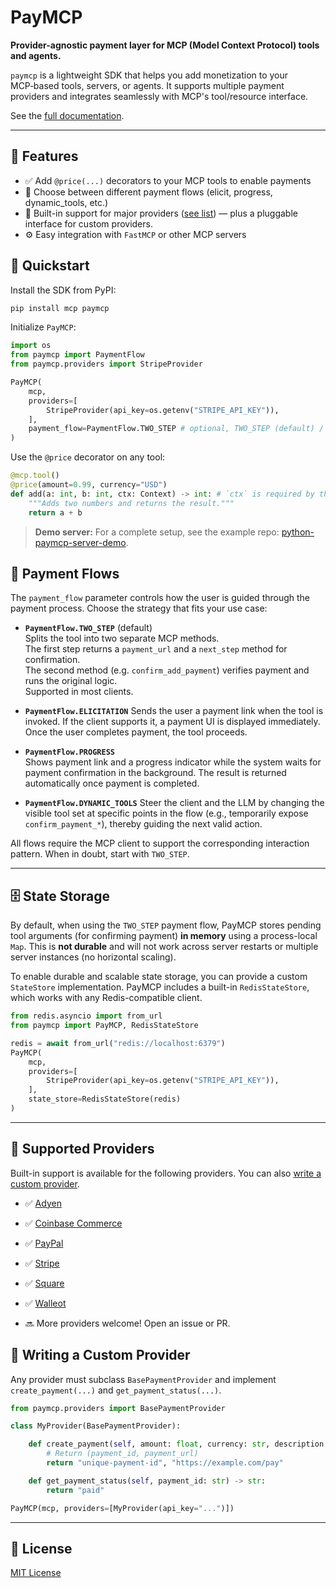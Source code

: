 # PayMCP

**Provider-agnostic payment layer for MCP (Model Context Protocol) tools and agents.**

`paymcp` is a lightweight SDK that helps you add monetization to your MCP‑based tools, servers, or agents. It supports multiple payment providers and integrates seamlessly with MCP's tool/resource interface.

See the [full documentation](https://paymcp.info).

---

## 🔧 Features

- ✅ Add `@price(...)` decorators to your MCP tools to enable payments
- 🔁 Choose between different payment flows (elicit, progress, dynamic_tools, etc.)
- 🔌 Built-in support for major providers ([see list](#supported-providers)) — plus a pluggable interface for custom providers.
- ⚙️ Easy integration with `FastMCP` or other MCP servers


## 🚀 Quickstart

Install the SDK from PyPI:
```bash
pip install mcp paymcp
```

Initialize `PayMCP`:

```python
import os
from paymcp import PaymentFlow
from paymcp.providers import StripeProvider

PayMCP(
    mcp,
    providers=[
        StripeProvider(api_key=os.getenv("STRIPE_API_KEY")),
    ],
    payment_flow=PaymentFlow.TWO_STEP # optional, TWO_STEP (default) / ELICITATION / PROGRESS / DYNAMIC_TOOLS
)

```

Use the `@price` decorator on any tool:

```python
@mcp.tool()
@price(amount=0.99, currency="USD")
def add(a: int, b: int, ctx: Context) -> int: # `ctx` is required by the PayMCP tool signature — include it even if unused
    """Adds two numbers and returns the result."""
    return a + b
```

> **Demo server:** For a complete setup, see the example repo: [python-paymcp-server-demo](https://github.com/blustAI/python-paymcp-server-demo).


## 🧭 Payment Flows

The `payment_flow` parameter controls how the user is guided through the payment process. Choose the strategy that fits your use case:

 - **`PaymentFlow.TWO_STEP`** (default)  
  Splits the tool into two separate MCP methods.  
  The first step returns a `payment_url` and a `next_step` method for confirmation.  
  The second method (e.g. `confirm_add_payment`) verifies payment and runs the original logic.  
  Supported in most clients.

- **`PaymentFlow.ELICITATION`** 
  Sends the user a payment link when the tool is invoked. If the client supports it, a payment UI is displayed immediately. Once the user completes payment, the tool proceeds.


- **`PaymentFlow.PROGRESS`**  
  Shows payment link and a progress indicator while the system waits for payment confirmation in the background. The result is returned automatically once payment is completed. 


- **`PaymentFlow.DYNAMIC_TOOLS`** 
Steer the client and the LLM by changing the visible tool set at specific points in the flow (e.g., temporarily expose `confirm_payment_*`), thereby guiding the next valid action. 


All flows require the MCP client to support the corresponding interaction pattern. When in doubt, start with `TWO_STEP`.


---

## 🗄️ State Storage 

By default, when using the `TWO_STEP` payment flow, PayMCP stores pending tool arguments (for confirming payment) **in memory** using a process-local `Map`. This is **not durable** and will not work across server restarts or multiple server instances (no horizontal scaling).

To enable durable and scalable state storage, you can provide a custom `StateStore` implementation. PayMCP includes a built-in `RedisStateStore`, which works with any Redis-compatible client.

```python
from redis.asyncio import from_url
from paymcp import PayMCP, RedisStateStore

redis = await from_url("redis://localhost:6379")
PayMCP(
    mcp,
    providers=[
        StripeProvider(api_key=os.getenv("STRIPE_API_KEY")),
    ],
    state_store=RedisStateStore(redis)
)
```

---

## 🧩 Supported Providers

Built-in support is available for the following providers. You can also [write a custom provider](#writing-a-custom-provider).

- ✅ [Adyen](https://www.adyen.com)
- ✅ [Coinbase Commerce](https://commerce.coinbase.com)
- ✅ [PayPal](https://paypal.com)
- ✅ [Stripe](https://stripe.com)
- ✅ [Square](https://squareup.com)
- ✅ [Walleot](https://walleot.com/developers)

- 🔜 More providers welcome! Open an issue or PR.


## 🔌 Writing a Custom Provider

Any provider must subclass `BasePaymentProvider` and implement `create_payment(...)` and `get_payment_status(...)`.

```python
from paymcp.providers import BasePaymentProvider

class MyProvider(BasePaymentProvider):

    def create_payment(self, amount: float, currency: str, description: str):
        # Return (payment_id, payment_url)
        return "unique-payment-id", "https://example.com/pay"

    def get_payment_status(self, payment_id: str) -> str:
        return "paid"

PayMCP(mcp, providers=[MyProvider(api_key="...")])
```


---

## 📄 License

[MIT License](./LICENSE)
